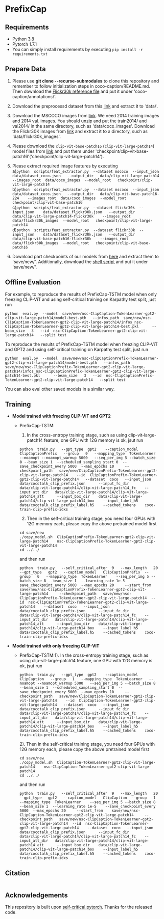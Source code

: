 # PrefixCap
## Requirements
- Python 3.8
- Pytorch 1.7.1
- You can simply install requirements by executing ```pip install -r requirements.txt```


## Prepare Data
1. Please use **git clone --recurse-submodules** to clone this repository and remember to follow initialization steps in coco-caption/README.md. Then download the [Flickr30k reference file](https://mailhfuteducn-my.sharepoint.com/:u:/g/personal/ye_zhou_mail_hfut_edu_cn/EdS09HVkYUlIoj9Al65kUtsBOVeYM9wsb3OJHitiBnnGGA?e=TljNdU) and put it under 'coco-caption/annotations/'.
2. Download the preprocessd dataset from this [link](https://mailhfuteducn-my.sharepoint.com/:u:/g/personal/ye_zhou_mail_hfut_edu_cn/ERMYZRiY-_NMpOzDRwX9f4oBMfCZOrtCA1vwh-MAVaxQjw?e=woB7hu) and extract it to 'data/'.
3. Download the MSCOCO images from [link](https://cocodataset.org/#download). We need 2014 training images and 2014 val. images. You should unzip and put the train2014/ and val2014/ in the same directory, such as 'data/coco_images'.  Download the Flickr30K images from [link](http://shannon.cs.illinois.edu/DenotationGraph/) and extract it to a directory, such as  'data/flickr30k_images'.
4. Please download the `clip-vit-base-patch16` (`clip-vit-large-patch14`) model files from [link](https://huggingface.co/openai) and put them under 'checkpoint/clip-vit-base-patch16'('checkpoint/clip-vit-large-patch14').
5. Please extract required image features by executing      
   a)```python  scripts/feat_extractor.py  --dataset mscoco  --input_json    data/dataset_coco.json   --output_dir   data/clip-vit-large-patch14    --images_root  data/coco_images  --model_root   checkpoint/clip-vit-large-patch14```         
   b)```python  scripts/feat_extractor.py  --dataset mscoco  --input_json    data/dataset_coco.json   --output_dir   data/clip-vit-base-patch16-224    --images_root  data/coco_images  --model_root   checkpoint/clip-vit-base-patch16```        
   c)```python  scripts/feat_extractor.py  --dataset flickr30k  --input_json    data/dataset_flickr30k.json   --output_dir   data/clip-vit-large-patch14-flickr30k    --images_root  data/flickr30k_images  --model_root   checkpoint/clip-vit-large-patch14```                
   d)```python  scripts/feat_extractor.py  --dataset flickr30k  --input_json    data/dataset_flickr30k.json   --output_dir   data/clip-vit-base-patch16-flickr30k    --images_root  data/flickr30k_images  --model_root   checkpoint/clip-vit-base-patch16```  

7. Download part checkpoints of our models from [here]() and extract them to 'save/new/'. Additionally, download the [shell script](https://mailhfuteducn-my.sharepoint.com/:u:/g/personal/ye_zhou_mail_hfut_edu_cn/ETbNUbIfs2pFh5kqwUuY59QBrT4Poq8z-FRXDrRkQQe9pg?e=INwm7l) and put it under 'save/new/'.

## Offline Evaluation
For example, to reproduce the results of PrefixCap-TSTM model when only freezing CLIP-ViT and using self-critical training on Karpathy test split, just run

```
python  eval.py  --model  save/new/nsc-ClipCaption-TokenLearner-gpt2-clip-vit-large-patch14/model-best.pth   --infos_path  save/new/nsc-ClipCaption-TokenLearner-gpt2-clip-vit-large-patch14/infos_nsc-ClipCaption-TokenLearner-gpt2-clip-vit-large-patch14-best.pkl      --beam_size   3   --id  nsc-ClipCaption-TokenLearner-gpt2-clip-vit-large-patch14   --split test
```
To reproduce the results of PrefixCap-TSTM model when freezing CLIP-ViT and GPT2 and using self-critical training on Karpathy test split, just run
```
python  eval.py  --model  save/new/nsc-ClipCaptionPrefix-TokenLearner-gpt2-clip-vit-large-patch14/model-best.pth   --infos_path  save/new/nsc-ClipCaptionPrefix-TokenLearner-gpt2-clip-vit-large-patch14/infos_nsc-ClipCaptionPrefix-TokenLearner-gpt2-clip-vit-large-patch14-best.pkl      --beam_size   3   --id  nsc-ClipCaptionPrefix-TokenLearner-gpt2-clip-vit-large-patch14   --split test
```

You can also eval other saved models in a similar way.

## Training
   - **Model trained with freezing CLIP-ViT and GPT2**
      - PrefixCap-TSTM
         1.  In the cross-entropy  training stage, such as using clip-vit-large-patch14 feature, one GPU with 12G memory is ok,  jsut run 
         ```
         python  train.py   --gpt_type  gpt2    --caption_model   ClipCaptionPrefix   --group   0   --mapping_type  TokenLearner   --noamopt --noamopt_warmup 5000   --seq_per_img 5 --batch_size 8 --beam_size 1  --scheduled_sampling_start 0  --save_checkpoint_every 5000  --max_epochs 10     --checkpoint_path   save/new/ClipCaptionPrefix-TokenLearner-gpt2-clip-vit-large-patch14    --id  ClipCaptionPrefix-TokenLearner-gpt2-clip-vit-large-patch14   --dataset  coco   --input_json  data/cocotalk_clip_prefix.json      --input_fc_dir    data/clip-vit-large-patch14/clip-vit-large-patch14_fc    --input_att_dir   data/clip-vit-large-patch14/clip-vit-large-patch14_att      --input_box_dir    data/clip-vit-large-patch14/clip-vit-large-patch14_box    --input_label_h5    data/cocotalk_clip_prefix_label.h5    --cached_tokens    coco-train-clip-prefix-idxs
         ```
         2. Then in the self-critical training stage, you need four GPUs with 12G memory each, please copy the above pretrained model first

         ```
         cd save/new
         ./copy_model.sh  ClipCaptionPrefix-TokenLearner-gpt2-clip-vit-large-patch14    nsc-ClipCaptionPrefix-TokenLearner-gpt2-clip-vit-large-patch14
         cd ../../
         ``` 
         and then run
         ```
         python  train.py   --self_critical_after  9   --max_length   20   --gpt_type   gpt2   --caption_model   ClipCaptionPrefix  --group   0   --mapping_type  TokenLearner    --seq_per_img 5 --batch_size 8 --beam_size 1  --learning_rate 1e-5    --save_checkpoint_every 5000  --max_epochs 20     --start_from    save/new/nsc-ClipCaptionPrefix-TokenLearner-gpt2-clip-vit-large-patch14     --checkpoint_path   save/new/nsc-ClipCaptionPrefix-TokenLearner-gpt2-clip-vit-large-patch14  --id  nsc-ClipCaptionPrefix-TokenLearner-gpt2-clip-vit-large-patch14    --dataset  coco   --input_json  data/cocotalk_clip_prefix.json      --input_fc_dir    data/clip-vit-large-patch14/clip-vit-large-patch14_fc    --input_att_dir   data/clip-vit-large-patch14/clip-vit-large-patch14_att      --input_box_dir    data/clip-vit-large-patch14/clip-vit-large-patch14_box    --input_label_h5    data/cocotalk_clip_prefix_label.h5    --cached_tokens    coco-train-clip-prefix-idxs
         ```
   - **Model trained with only freezing CLIP-ViT**
      - PrefixCap-TSTM
         1).  In the cross-entropy  training stage, such as using clip-vit-large-patch14 feature, one GPU with 12G memory is ok,  jsut run 
         ```
         python  train.py   --gpt_type  gpt2    --caption_model   ClipCaption   --group   1   --mapping_type  TokenLearner   --noamopt --noamopt_warmup 5000   --seq_per_img 5 --batch_size 8 --beam_size 1  --scheduled_sampling_start 0  --save_checkpoint_every 5000  --max_epochs 10     --checkpoint_path   save/new/ClipCaption-TokenLearner-gpt2-clip-vit-large-patch14    --id  ClipCaption-TokenLearner-gpt2-clip-vit-large-patch14   --dataset  coco   --input_json  data/cocotalk_clip_prefix.json      --input_fc_dir    data/clip-vit-large-patch14/clip-vit-large-patch14_fc    --input_att_dir   data/clip-vit-large-patch14/clip-vit-large-patch14_att      --input_box_dir    data/clip-vit-large-patch14/clip-vit-large-patch14_box    --input_label_h5    data/cocotalk_clip_prefix_label.h5    --cached_tokens    coco-train-clip-prefix-idxs
         ```
         2). Then in the self-critical training stage, you need four GPUs with 12G memory each, please copy the above pretrained model first

         ```
         cd save/new
         ./copy_model.sh  ClipCaption-TokenLearner-gpt2-clip-vit-large-patch14    nsc-ClipCaption-TokenLearner-gpt2-clip-vit-large-patch14
         cd ../../
         ``` 
         and then run
         ```
         python  train.py   --self_critical_after  9   --max_length   20   --gpt_type   gpt2   --caption_model   ClipCaption  --group   1   --mapping_type  TokenLearner    --seq_per_img 5 --batch_size 8 --beam_size 1  --learning_rate 1e-5    --save_checkpoint_every 5000  --max_epochs 20     --start_from    save/new/nsc-ClipCaption-TokenLearner-gpt2-clip-vit-large-patch14     --checkpoint_path   save/new/nsc-ClipCaption-TokenLearner-gpt2-clip-vit-large-patch14  --id  nsc-ClipCaption-TokenLearner-gpt2-clip-vit-large-patch14    --dataset  coco   --input_json  data/cocotalk_clip_prefix.json      --input_fc_dir    data/clip-vit-large-patch14/clip-vit-large-patch14_fc    --input_att_dir   data/clip-vit-large-patch14/clip-vit-large-patch14_att      --input_box_dir    data/clip-vit-large-patch14/clip-vit-large-patch14_box    --input_label_h5    data/cocotalk_clip_prefix_label.h5    --cached_tokens    coco-train-clip-prefix-idxs
         ```
## Citation

```

```

## Acknowledgements
This repository is built upon [self-critical.pytorch](https://github.com/ruotianluo/self-critical.pytorch). Thanks for the released  code.
